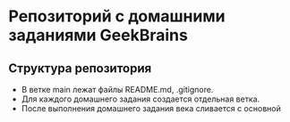 # Репозиторий с домашними заданиями GeekBrains

## Структура репозитория
* В ветке main лежат файлы README.md, .gitignore.
* Для каждого домашнего задания создается отдельная ветка.
* После выполнения домашнего задания века сливается с основной
